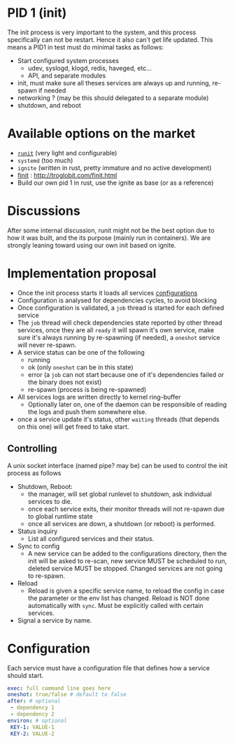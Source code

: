 # PID 1 (init)
The init process is very important to the system, and this process specifically can not be restart. Hence it also can't get life updated.
This means a PID1 in test must do minimal tasks as follows:

- Start configured system processes
  - udev, syslogd, klogd, redis, haveged, etc...
  - API, and separate modules
- init, must make sure all theses services are always up and running, re-spawn if needed
- networking ? (may be this should delegated to a separate module)
- shutdown, and reboot

# Available options on the market
- [`runit`](http://smarden.org/runit/) (very light and configurable)
- `systemd` (too much)
- `ignite` (written in rust, pretty immature and no active development)
- [finit](https://github.com/troglobit/finit) :  http://troglobit.com/finit.html
- Build our own pid 1 in rust, use the ignite as base (or as a reference)

# Discussions
After some internal discussion, runit might not be the best option due to how it was built, and the its purpose (mainly run in containers).
We are strongly leaning toward using our own init based on ignite.

# Implementation proposal
- Once the init process starts it loads all services [configurations](#configuration)
- Configuration is analysed for dependencies cycles, to avoid blocking
- Once configuration is validated, a `job` thread is started for each defined service
- The `job` thread will check dependencies state reported by other thread services, once they are all `ready` it will spawn
it's own service, make sure it's always running by re-spawning (if needed), a `oneshot` service will never re-spawn.
- A service status can be one of the following
  - running
  - ok (only `oneshot` can be in this state)
  - error (a `job` can not start because one of it's dependencies failed or the binary does not exist)
  - re-spawn (process is being re-spawned)
- All services logs are written directly to kernel ring-buffer
  - Optionally later on, one of the daemon can be responsible of reading the logs and push them somewhere else.
- once a service update it's status, other `waiting` threads (that depends on this one) will get freed to take start.

## Controlling
A unix socket interface (named pipe? may be) can be used to control the init process as follows
- Shutdown, Reboot:
  - the manager, will set global runlevel to shutdown, ask individual services to die.
  - once each service exits, their monitor threads will not re-spawn due to global runtime state
  - once all services are down, a shutdown (or reboot) is performed.
- Status inquiry
  - List all configured services and their status.
- Sync to config
  - A new service can be added to the configurations directory, then the init will be asked to re-scan, new service MUST be scheduled to run, deleted service MUST be stopped. Changed services
  are not going to re-spawn.
- Reload
  - Reload is given a specific service name, to reload the config in case the parameter or the env list has changed. Reload is NOT done automatically with `sync`. Must be explicitly called with certain services.
- Signal a service by name.

# Configuration
Each service must have a configuration file that defines how a service should start.

```yaml
exec: full command line goes here
oneshot: true/false # default to false
after: # optional
 - dependency 1
 - dependency 2
environ: # optional
 KEY-1: VALUE-1
 KEY-2: VALUE-2
```

